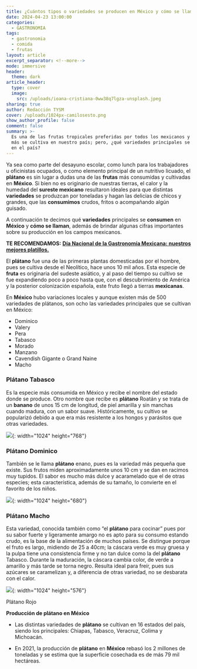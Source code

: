 ```yaml
---
title: ¿Cuántos tipos o variedades se producen en México y cómo se llaman?
date: 2024-04-23 13:00:00
categories:
  - GASTRONOMIA
tags:
  - gastronomia
  - comida
  - frutas
layout: article
excerpt_separator: <!--more-->
mode: immersive
header:
  theme: dark
article_header:
  type: cover
  image:
    src: /uploads/ioana-cristiana-0ww38q7lgza-unsplash.jpeg
sharing: true
author: Redacción TYSM
cover: /uploads/1024px-camilosesto.png
show_author_profile: false
comment: false
summary: >-
  Es una de las frutas tropicales preferidas por todos los mexicanos y la que
  más se cultiva en nuestro país; pero, ¿qué variedades principales se consumen
  en el país?
---
```

Ya sea como parte del desayuno escolar, como lunch para los trabajadores u oficinistas ocupados, o como elemento principal de un nutritivo licuado, el **plátano** es sin lugar a dudas una de las **frutas** más consumidas y cultivadas en **México**. Si bien no es originario de nuestras tierras, el calor y la humedad del **sureste mexicano** resultaron ideales para que distintas **variedades** se produzcan por toneladas y hagan las delicias de chicos y grandes, que las **consumimos** crudos, fritos o acompañando algún guisado.

A continuación te decimos qué **variedades** principales se **consumen** en **México** y **cómo se llaman**, además de brindar algunas cifras importantes sobre su producción en los campos mexicanos.

**TE RECOMENDAMOS:** [**Día Nacional de la Gastronomía Mexicana: nuestros mejores platillos.**](https://blog.tonoysumariachi.com/gastronomia/2023/11/15/d%C3%ADa-nacional-de-la-gastronom%C3%ADa-mexicana-nuestros-mejores-platillos.html)

El **plátano** fue una de las primeras plantas domesticadas por el hombre, pues se cultiva desde el Neolítico, hace unos 10 mil años. Esta especie de **fruta** es originaria del sudeste asiático, y al paso del tiempo su cultivo se fue expandiendo poco a poco hasta que, con el descubrimiento de América y la posterior colonización española, este fruto llegó a tierras **mexicanas**.

En **México** hubo variaciones locales y aunque existen más de 500 variedades de plátanos, son ocho las variedades principales que se cultivan en México:

* Dominico
* Valery
* Pera
* Tabasco
* Morado
* Manzano
* Cavendish Gigante o Grand Naine
* Macho

### Plátano Tabasco

Es la especie más consumida en México y recibe el nombre del estado donde se produce. Otro nombre que recibe es **plátano** Roatán y se trata de un **banano** de unos 15 cm de longitud, de piel amarilla y sin manchas cuando madura, con un sabor suave. Históricamente, su cultivo se popularizó debido a que era más resistente a los hongos y parásitos que otras variedades.

![](https://upload.wikimedia.org/wikipedia/commons/thumb/a/af/Pl%C3%A1tano_Tabasco.jpg/1024px-Pl%C3%A1tano_Tabasco.jpg){: width="1024" height="768"}

### Plátano Dominico

También se le llama **plátano** enano, pues es la variedad más pequeña que existe. Sus frutos miden aproximadamente unos 10 cm y se dan en racimos muy tupidos. El sabor es mucho más dulce y acaramelado que el de otras especies; esta característica, además de su tamaño, lo convierte en el favorito de los niños.

![](https://upload.wikimedia.org/wikipedia/commons/thumb/b/bd/Ripe_latundan_bananas.jpg/1024px-Ripe_latundan_bananas.jpg){: width="1024" height="680"}

### Plátano Macho

Esta variedad, conocida también como “el **plátano** para cocinar” pues por su sabor fuerte y ligeramente amargo no es apto para su consumo estando crudo, es la base de la alimentación de muchos países. Se distingue porque el fruto es largo, midiendo de 25 a 40cm; la cáscara verde es muy gruesa y la pulpa tiene una consistencia firme y no tan dulce como la del **plátano** Tabasco. Durante la maduración, la cáscara cambia color, de verde a amarillo y más tarde se torna negro. Resulta ideal para freír, pues sus azúcares se caramelizan y, a diferencia de otras variedad, no se desbarata con el calor.

![](https://upload.wikimedia.org/wikipedia/commons/thumb/9/96/Pl%C3%A1tano_macho_asado_y_con_crema_miel_y_tmb_reques%C3%B3n.jpg/1024px-Pl%C3%A1tano_macho_asado_y_con_crema_miel_y_tmb_reques%C3%B3n.jpg){: width="1024" height="576"}

Plátano Rojo

**Producción de plátano en México**

* Las distintas variedades de **plátano** se cultivan en 16 estados del país, siendo los principales: Chiapas, Tabasco, Veracruz, Colima y Michoacán.
* En 2021, la producción de **plátano** en **México** rebasó los 2 millones de toneladas y se estima que la superficie cosechada es de más 79 mil hectáreas.

  &nbsp;